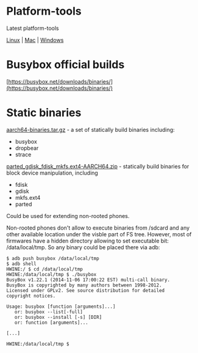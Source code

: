 # Platform-tools

Latest platform-tools

[Linux](https://dl.google.com/android/repository/platform-tools-latest-linux.zip) |
[Mac](https://dl.google.com/android/repository/platform-tools-latest-darwin.zip) |
[Windows](https://dl.google.com/android/repository/platform-tools-latest-windows.zip) 

# Busybox official builds

[https://busybox.net/downloads/binaries/](https://busybox.net/downloads/binaries/)

# Static binaries 

[aarch64-binaries.tar.gz](aarch64-binaries.tar.gz) - a set of statically build binaries including: 

- busybox 
- dropbear 
- strace 

[parted_gdisk_fdisk_mkfs.ext4-AARCH64.zip](parted_gdisk_fdisk_mkfs.ext4-AARCH64.zip) - statically build binaries for block device manipulation, including

- fdisk
- gdisk
- mkfs.ext4
- parted

Could be used for extending non-rooted phones. 

Non-rooted phones don't allow to execute binaries from /sdcard and any other available location under the visble part of FS tree. However, most of firmwares have a hidden directory allowing to set executable bit: /data/local/tmp. 
So any binary could be placed there via adb: 
```
$ adb push busybox /data/local/tmp
$ adb shell
HWINE:/ $ cd /data/local/tmp
HWINE:/data/local/tmp $ ./busybox
BusyBox v1.22.1 (2014-11-06 17:00:22 EST) multi-call binary.
BusyBox is copyrighted by many authors between 1998-2012.
Licensed under GPLv2. See source distribution for detailed
copyright notices.

Usage: busybox [function [arguments]...]
   or: busybox --list[-full]
   or: busybox --install [-s] [DIR]
   or: function [arguments]...

[...] 

HWINE:/data/local/tmp $
```

